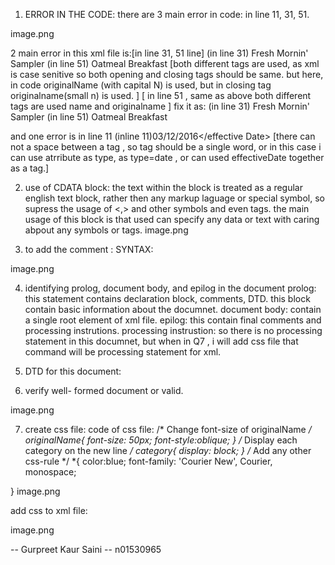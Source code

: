 1. ERROR IN THE CODE:
there are 3 main error in code:
in line 11, 31, 51.

image.png

2 main error in this xml file is:[in line 31, 51 line]
    (in line 31)<originalName> Fresh Mornin' Sampler </originalname>
    (in line 51) <name> Oatmeal Breakfast </originalName>
[both different tags are used, as xml is case senitive so both opening and closing tags should be same.
but here, in code originalName (with capital N) is used, but in closing tag originalname(small n) is used. ]
[ in line 51 , same as above both different tags are used name and originalname ]
fix it as:
    (in line 31)<originalName> Fresh Mornin' Sampler </originalName>
    (in line 51) <originalName> Oatmeal Breakfast </originalName>

and one error is in line 11
    (inline 11)<effective Date>03/12/2016</effective Date>
[there can not a space between a tag , so tag should be a single word, or in this case i can use atrribute as type, as type=date , or can used effectiveDate together as a tag.]


2. use of CDATA block:
the text within the block is treated as a regular english text block, rather then any markup laguage or special symbol, so supress the usage of <,> and other symbols and even tags.
    the main usage of this block is that used can specify any data or text with caring abpout any symbols or tags.
image.png

3. to add the comment :
    SYNTAX:   <!--  comment    -->
    
    <!-- 
        gurpreet kaur saini
        n01530965
    -->
image.png

4. identifying prolog, document body, and epilog in the document
prolog: this statement contains declaration block, comments, DTD. this block contain basic information about the documnet.
document body: contain a single root element of xml file.
epilog: this contain final comments and processing instrutions.
    processing instrustion: so there is no processing statement in this documnet, but when in Q7 , i will add css file that command will be processing statement for xml.


5. DTD for this document:


6. verify well- formed document or valid.

image.png




7. create css file:
code of css file:
/*    Change font-size of originalName   */
originalName{
    font-size: 50px;
    font-style:oblique;
}
/*   Display each category on the new line    */
category{
    display: block;
}
/*  Add any other css-rule  */
*{
    color:blue;
    font-family: 'Courier New', Courier, monospace;
    
}
image.png

add css to xml file:
<?xml-stylesheet type="text/css" href="style.css"?>
image.png


-- Gurpreet Kaur Saini
-- n01530965